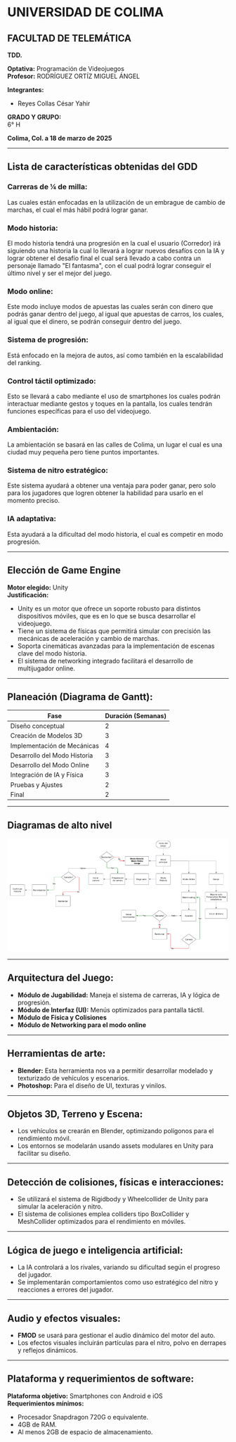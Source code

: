 # UNIVERSIDAD DE COLIMA
## FACULTAD DE TELEMÁTICA

**TDD.**

**Optativa:** Programación de Videojuegos  
**Profesor:** RODRÍGUEZ ORTÍZ MIGUEL ÁNGEL  

**Integrantes:**  
- Reyes Collas César Yahir

**GRADO Y GRUPO:**  
6° H

**Colima, Col. a 18 de marzo de 2025**

---

## Lista de características obtenidas del GDD

### Carreras de ¼ de milla:
Las cuales están enfocadas en la utilización de un embrague de cambio de marchas, el cual el más hábil podrá lograr ganar.

### Modo historia:
El modo historia tendrá una progresión en la cual el usuario (Corredor) irá siguiendo una historia la cual lo llevará a lograr nuevos desafíos con la IA y lograr obtener el desafío final el cual será llevado a cabo contra un personaje llamado "El fantasma", con el cual podrá lograr conseguir el último nivel y ser el mejor del juego.

### Modo online:
Este modo incluye modos de apuestas las cuales serán con dinero que podrás ganar dentro del juego, al igual que apuestas de carros, los cuales, al igual que el dinero, se podrán conseguir dentro del juego.

### Sistema de progresión:
Está enfocado en la mejora de autos, así como también en la escalabilidad del ranking.

### Control táctil optimizado:
Esto se llevará a cabo mediante el uso de smartphones los cuales podrán interactuar mediante gestos y toques en la pantalla, los cuales tendrán funciones específicas para el uso del videojuego.

### Ambientación:
La ambientación se basará en las calles de Colima, un lugar el cual es una ciudad muy pequeña pero tiene puntos importantes.

### Sistema de nitro estratégico:
Este sistema ayudará a obtener una ventaja para poder ganar, pero solo para los jugadores que logren obtener la habilidad para usarlo en el momento preciso.

### IA adaptativa:
Esta ayudará a la dificultad del modo historia, el cual es competir en modo progresión.

---

## Elección de Game Engine

**Motor elegido:** Unity  
**Justificación:**

- Unity es un motor que ofrece un soporte robusto para distintos dispositivos móviles, que es en lo que se busca desarrollar el videojuego.
- Tiene un sistema de físicas que permitirá simular con precisión las mecánicas de aceleración y cambio de marchas.
- Soporta cinemáticas avanzadas para la implementación de escenas clave del modo historia.
- El sistema de networking integrado facilitará el desarrollo de multijugador online.

---

## Planeación (Diagrama de Gantt):

| **Fase**                          | **Duración (Semanas)** |
|------------------------------------|------------------------|
| Diseño conceptual                 | 2                      |
| Creación de Modelos 3D            | 3                      |
| Implementación de Mecánicas       | 4                      |
| Desarrollo del Modo Historia      | 3                      |
| Desarrollo del Modo Online        | 3                      |
| Integración de IA y Física        | 3                      |
| Pruebas y Ajustes                 | 2                      |
| Final                              | 2                      |

---

## Diagramas de alto nivel

![Mi imagen](https://github.com/CesarYRC/ComandanteBikes/blob/master/Screenshot%202025-03-18%20213432.png)

---

## Arquitectura del Juego:

- **Módulo de Jugabilidad:** Maneja el sistema de carreras, IA y lógica de progresión.
- **Módulo de Interfaz (UI):** Menús optimizados para pantalla táctil.
- **Módulo de Física y Colisiones**
- **Módulo de Networking para el modo online**

---

## Herramientas de arte:

- **Blender:** Esta herramienta nos va a permitir desarrollar modelado y texturizado de vehículos y escenarios.
- **Photoshop:** Para el diseño de UI, texturas y vinilos.

---

## Objetos 3D, Terreno y Escena:

- Los vehículos se crearán en Blender, optimizando polígonos para el rendimiento móvil.
- Los entornos se modelarán usando assets modulares en Unity para facilitar su diseño.

---

## Detección de colisiones, físicas e interacciones:

- Se utilizará el sistema de Rigidbody y Wheelcollider de Unity para simular la aceleración y nitro.
- El sistema de colisiones emplea colliders tipo BoxCollider y MeshCollider optimizados para el rendimiento en móviles.

---

## Lógica de juego e inteligencia artificial:

- La IA controlará a los rivales, variando su dificultad según el progreso del jugador.
- Se implementarán comportamientos como uso estratégico del nitro y reacciones a errores del jugador.

---

## Audio y efectos visuales:

- **FMOD** se usará para gestionar el audio dinámico del motor del auto.
- Los efectos visuales incluirán partículas para el nitro, polvo en derrapes y reflejos dinámicos.

---

## Plataforma y requerimientos de software:

**Plataforma objetivo:** Smartphones con Android e iOS  
**Requerimientos mínimos:**
- Procesador Snapdragon 720G o equivalente.
- 4GB de RAM.
- Al menos 2GB de espacio de almacenamiento.
